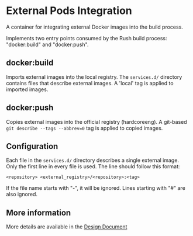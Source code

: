 # External Pods Integration

A container for integrating external Docker images into the build process.

Implements two entry points consumed by the Rush build process: "docker:build" and "docker:push".

## docker:build

Imports external images into the local registry. The `services.d/` directory contains files that describe external images. A 'local' tag is applied to imported images.

## docker:push

Copies external images into the official registry (hardcoreeng). A git-based `git describe --tags --abbrev=0` tag is applied to copied images.

## Configuration

Each file in the `services.d/` directory describes a single external image. Only the first line in every file is used. The line should follow this format:

```
<repository> <external_registry>/<repository>:<tag>
```

If the file name starts with "-", it will be ignored. Lines starting with "#" are also ignored.

## More information

More details are available in the [Design Document](https://app.hc.engineering/workbench/platform/document/external-services-build-682232fa8c2a2eb48ffe47d5)
